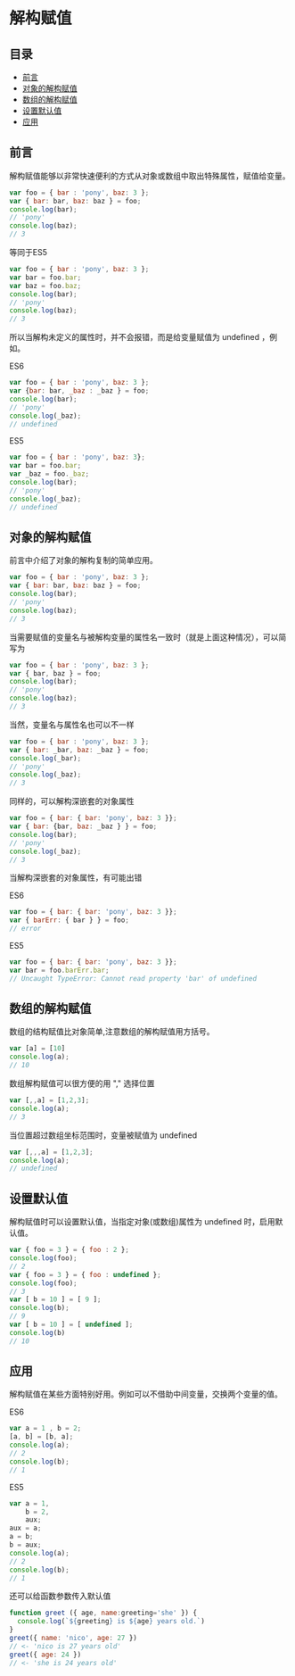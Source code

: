 # 解构赋值
## 目录
- [前言](#前言)
- [对象的解构赋值](#对象的解构赋值)
- [数组的解构赋值](#数组的解构赋值)
- [设置默认值](#设置默认值)
- [应用](#应用)

## 前言
解构赋值能够以非常快速便利的方式从对象或数组中取出特殊属性，赋值给变量。

``` javaScript
var foo = { bar : 'pony', baz: 3 };
var { bar: bar, baz: baz } = foo;
console.log(bar);
// 'pony'
console.log(baz);
// 3
```

等同于ES5

``` javaScript
var foo = { bar : 'pony', baz: 3 };
var bar = foo.bar;
var baz = foo.baz;
console.log(bar);
// 'pony'
console.log(baz);
// 3
```
所以当解构未定义的属性时，并不会报错，而是给变量赋值为 undefined ，例如。

ES6
``` javaScript
var foo = { bar : 'pony', baz: 3 };
var {bar: bar, _baz : _baz } = foo;
console.log(bar);
// 'pony'
console.log(_baz);
// undefined
```
ES5
``` javaScript
var foo = { bar : 'pony', baz: 3};
var bar = foo.bar;
var _baz = foo._baz;
console.log(bar);
// 'pony'
console.log(_baz);
// undefined
```
## 对象的解构赋值
前言中介绍了对象的解构复制的简单应用。
``` javaScript
var foo = { bar : 'pony', baz: 3 };
var { bar: bar, baz: baz } = foo;
console.log(bar);
// 'pony'
console.log(baz);
// 3
```
当需要赋值的变量名与被解构变量的属性名一致时（就是上面这种情况），可以简写为
``` javaScript
var foo = { bar : 'pony', baz: 3 };
var { bar, baz } = foo;
console.log(bar);
// 'pony'
console.log(baz);
// 3
```
当然，变量名与属性名也可以不一样
``` javaScript
var foo = { bar : 'pony', baz: 3 };
var { bar: _bar, baz: _baz } = foo;
console.log(_bar);
// 'pony'
console.log(_baz);
// 3
```
同样的，可以解构深嵌套的对象属性
``` javaScript
var foo = { bar: { bar: 'pony', baz: 3 }};
var { bar: {bar, baz: _baz } } = foo;
console.log(bar);
// 'pony'
console.log(_baz);
// 3
```
当解构深嵌套的对象属性，有可能出错

ES6
``` javaScript
var foo = { bar: { bar: 'pony', baz: 3 }};
var { barErr: { bar } } = foo;
// error
```
ES5
``` javaScript
var foo = { bar: { bar: 'pony', baz: 3 }};
var bar = foo.barErr.bar;
// Uncaught TypeError: Cannot read property 'bar' of undefined
```
## 数组的解构赋值
数组的结构赋值比对象简单,注意数组的解构赋值用方括号。
``` javaScript
var [a] = [10]
console.log(a);
// 10
```
数组解构赋值可以很方便的用 "," 选择位置
``` javaScript
var [,,a] = [1,2,3];
console.log(a);
// 3
```
当位置超过数组坐标范围时，变量被赋值为 undefined 
``` javaScript
var [,,,a] = [1,2,3];
console.log(a);
// undefined 
```
## 设置默认值
解构赋值时可以设置默认值，当指定对象(或数组)属性为 undefined 时，启用默认值。
``` javaScript
var { foo = 3 } = { foo : 2 };
console.log(foo);
// 2
var { foo = 3 } = { foo : undefined };
console.log(foo);
// 3
var [ b = 10 ] = [ 9 ];
console.log(b);
// 9
var [ b = 10 ] = [ undefined ];
console.log(b)
// 10
```
## 应用
解构赋值在某些方面特别好用。例如可以不借助中间变量，交换两个变量的值。

ES6
``` javaScript
var a = 1 , b = 2;
[a, b] = [b, a];
console.log(a);
// 2
console.log(b);
// 1
```
ES5
``` javaScript
var a = 1,
    b = 2,
    aux;
aux = a;
a = b;
b = aux;
console.log(a);
// 2
console.log(b);
// 1
```
还可以给函数参数传入默认值
``` javaScript
function greet ({ age, name:greeting='she' }) {
  console.log(`${greeting} is ${age} years old.`)
}
greet({ name: 'nico', age: 27 })
// <- 'nico is 27 years old'
greet({ age: 24 })
// <- 'she is 24 years old'
```
